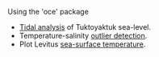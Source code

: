 Using the 'oce' package

* [Tidal analysis](tidal_analysis.html) of Tuktoyaktuk sea-level.
* Temperature-salinity [outlier detection](TS_outlier.html).
* Plot Levitus [sea-surface temperature](SST.html).

